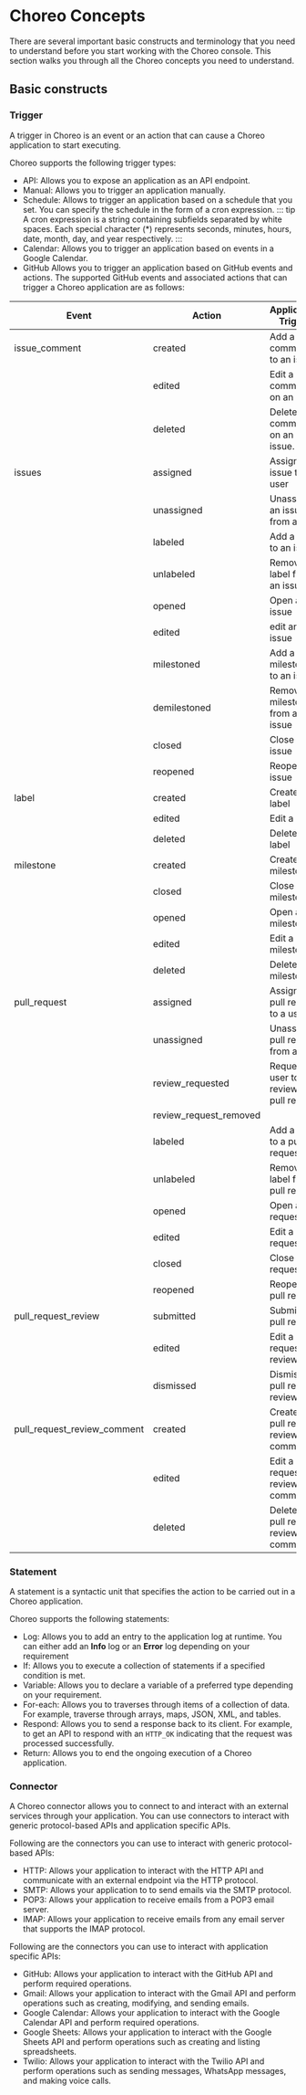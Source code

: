 # Choreo Concepts

There are several important basic constructs and terminology that you need to understand before you start working with the Choreo console. This section walks you through all the Choreo concepts you need to understand. 
 
## Basic constructs

### Trigger

A trigger in Choreo is an event or an action that can cause a Choreo application to start executing.

Choreo supports the following trigger types:

 * API: Allows you to expose an application as an API endpoint. 
 * Manual: Allows you to trigger an application manually.
 * Schedule: Allows to trigger an application based on a schedule that you set. You can specify the schedule in the form of a cron expression.
   ::: tip
   A cron expression is a string containing subfields separated by white spaces. Each special character (*) represents seconds, minutes, hours, date, month, day, and year respectively.
   :::  
 * Calendar: Allows you to trigger an application based on events in a Google Calendar.
 * GitHub  Allows you to trigger an application based on GitHub events and actions. The supported GitHub events and associated actions that can trigger a Choreo application are as follows:

| Event                       | Action                 | Application Trigger      |
|-----------------------------|------------------------|------------------------------------------|
| issue_comment               | created                | Add a comment to an issue                |
|                             | edited                 | Edit a comment on an issue               |
|                             | deleted                | Delete a comment on an issue.            |
| issues                      | assigned               | Assign an issue to a user                |
|                             | unassigned             | Unassign an issue from a user            |
|                             | labeled                | Add a label to an issue                  |
|                             | unlabeled              | Remove a label from an issue             |
|                             | opened                 | Open an issue                            |
|                             | edited                 | edit an issue                            |
|                             | milestoned             | Add a milestone to an issue              |
|                             | demilestoned           | Remove a milestone from an issue         |
|                             | closed                 | Close an issue                           |
|                             | reopened               | Reopen an issue                          |
| label                       | created                | Create a label                           |
|                             | edited                 | Edit a label                             |
|                             | deleted                | Delete a label                           |
| milestone                   | created                | Create a milestone                       |
|                             | closed                 | Close a milestone                        |
|                             | opened                 | Open a milestone                         |
|                             | edited                 | Edit a milestone                         |
|                             | deleted                | Delete a milestone                       |
| pull_request                | assigned               | Assign a pull request to a user          |
|                             | unassigned             | Unassign a pull request from a user      |
|                             | review_requested       | Request a user to review a pull request  |
|                             | review_request_removed |                                          |
|                             | labeled                | Add a label to a pull request            |
|                             | unlabeled              | Remove a label from a pull request       |
|                             | opened                 | Open a pull request                      |
|                             | edited                 | Edit a pull request                      |
|                             | closed                 | Close a pull request                     |
|                             | reopened               | Reopen a pull request                    |
| pull_request_review         | submitted              | Submit a pull request                    |
|                             | edited                 | Edit a pull request review               |
|                             | dismissed              | Dismiss a pull request review            |
| pull_request_review_comment | created                | Create a pull request review comment     |
|                             | edited                 | Edit a pull request review comment       |
|                             | deleted                | Delete a pull request review comment     | 


### Statement

A statement is a syntactic unit that specifies the action to be carried out in a Choreo application. 

Choreo supports the following statements:

 * Log: Allows you to add an entry to the application log at runtime. You can either add an **Info** log or an **Error** log depending on your requirement   
 * If: Allows you to execute a collection of statements if a specified condition is met.    
 * Variable: Allows you to declare a variable of a preferred type depending on your requirement.   
 * For-each: Allows you to traverses through items of a collection of data. For example, traverse through arrays, maps, JSON, XML, and tables.  
 * Respond: Allows you to send a response back to its client. For example, to get an API to respond with an `HTTP_OK` indicating that the request was processed successfully.
 * Return: Allows you to end the ongoing execution of a Choreo application.


### Connector

A Choreo connector allows you to connect to and interact with an external services through your application. You can use connectors to interact with generic protocol-based APIs and application specific APIs.

Following are the connectors you can use to interact with generic protocol-based APIs:
  
 * HTTP: Allows your application to interact with the HTTP API and communicate with an external endpoint via the HTTP protocol.   
 * SMTP: Allows your application to to send emails via the SMTP protocol.   
 * POP3: Allows your application to receive emails from a POP3 email server.  
 * IMAP: Allows your application to receive emails from any email server that supports the IMAP protocol. 

Following are the connectors you can use to interact with application specific APIs:

 * GitHub: Allows your application to interact with the GitHub API and  perform required operations. 
 * Gmail: Allows your application to interact with the Gmail API and perform operations such as creating, modifying, and sending emails.
 * Google Calendar: Allows your application to interact with the Google Calendar API and perform required operations. 
 * Google Sheets: Allows your application to interact with the Google Sheets API and perform operations such as creating and listing spreadsheets.
 * Twilio: Allows your application to interact with the Twilio API and perform operations such as sending messages, WhatsApp messages, and making voice calls. 

